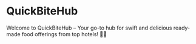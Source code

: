 # QuickBiteHub
Welcome to QuickBiteHub – Your go-to hub for swift and delicious ready-made food offerings from top hotels! 🍔🚀
